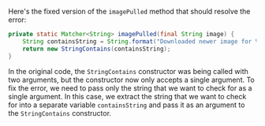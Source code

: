 Here's the fixed version of the `imagePulled` method that should resolve the error:

```java
private static Matcher<String> imagePulled(final String image) {
    String containsString = String.format("Downloaded newer image for %s", image);
    return new StringContains(containsString);
}
```

In the original code, the `StringContains` constructor was being called with two arguments, but the constructor now only accepts a single argument. To fix the error, we need to pass only the string that we want to check for as a single argument. In this case, we extract the string that we want to check for into a separate variable `containsString` and pass it as an argument to the `StringContains` constructor.
